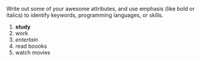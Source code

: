 Write out some of your awesome attributes, and use emphasis (like bold or italics) to identify keywords, programming languages, or skills. 

1. **study**
2. work
3. *entertain*
  1. read boooks
  2. watch movies
